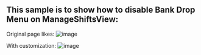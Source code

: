 
## This sample is to show how to disable Bank Drop Menu on ManageShiftsView: 
Original page likes:
![image](https://user-images.githubusercontent.com/14832260/225783036-e3f3d7bf-65ea-4bb4-8b28-7b74b052303b.png)

With customization:
![image](https://user-images.githubusercontent.com/14832260/225783194-b158aedc-5eb6-4181-8f2e-3ecee3171ce6.png)



